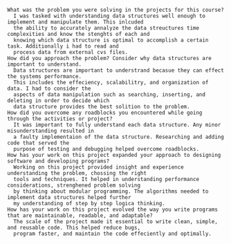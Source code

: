     What was the problem you were solving in the projects for this course?
      I was tasked with understanding data structures well enough to implement and manipulate them. This inlcuded
      the ability to accurately annalyze the data streuctures time complexities and know the stenghts of each and 
      knowing which data structure is optimal to accomplish a certain task. Additionally i had to read and 
      process data from external cvs files.
    How did you approach the problem? Consider why data structures are important to understand.
      Data structures are important to understrand becasue they can effect the systems performance. 
      This includes the effeciency, scalabilitry, and organization of data. I had to consider the 
      aspects of data manipulation such as searching, inserting, and deleting in order to decide which
      data structure provides the best solition to the problem. 
    How did you overcome any roadblocks you encountered while going through the activities or project?
      It was important to fully understand each data structure. Any minor misunderstanding resulted in 
      a faulty implementaion of the data structure. Researching and adding code that served the 
      purpose of testing and debugging helped overcome roadblocks. 
    How has your work on this project expanded your approach to designing software and developing programs?
      Working on this project provided insight and experience understanding the problem, chossing the right 
      tools and techniques. It helped in understanding performance considerations, strenghened problem solving
      by thinking about modular programming. The algorithms needed to implement data structures helped further
      my understanding of step by step logica thinking. 
    How has your work on this project evolved the way you write programs that are maintainable, readable, and adaptable?
      The scale of the project made it essential to write clean, simple, and reusable code. This helped reduce bugs,
      program faster, and maintain the code effeciently and optimally.  

